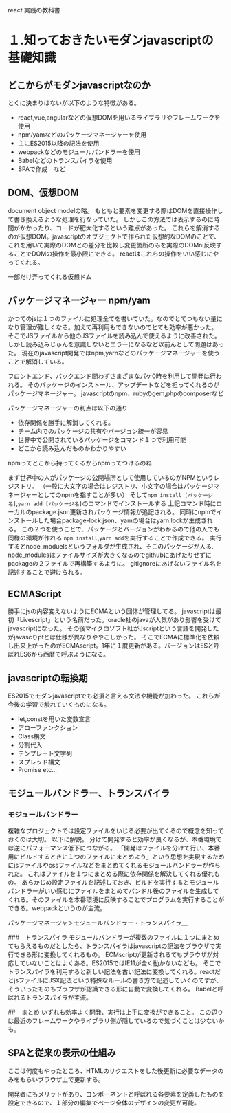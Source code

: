 react 実践の教科書

# １.知っておきたいモダンjavascriptの基礎知識

## どこからがモダンjavascriptなのか
とくに決まりはないが以下のような特徴がある。
- react,vue,angularなどの仮想DOMを用いるライブラリやフレームワークを使用
- npm/yamなどのパッケージマネージャーを使用
- 主にES2015以降の記法を使用
- webpackなどのモジュールバンドラーを使用
- Babelなどのトランスパイラを使用
- SPAで作成　など

## DOM、仮想DOM
document object modelの略。
もともと要素を変更する際はDOMを直接操作して書き換えるような処理を行なっていた。
しかしこの方法では表示するのに時間がかかったり、コードが肥大化するという難点があった。
これらを解消するのが仮想DOM。javascriptのオブジェクトで作られた仮想的なDOMのことで、これを用いて実際のDOMとの差分を比較し変更箇所のみを実際のDOMni反映することでDOMの操作を最小限にできる。
reactはこれらの操作をいい感じにやってくれる。

一部だけ弄ってくれる仮想ドム

## パッケージマネージャー npm/yam
かつてのjsは１つのファイルに処理全てを書いていた。なのでとてつもない量になり管理が難しくなる。加えて再利用もできないのでとても効率が悪かった。
そこでJSファイルから他のJSファイルを読み込んで使えるように改善された。しかし読み込みじゅんを意識しないとエラーになるなど以前んとして問題はあった。
現在のjavascript開発ではnpm,yarnなどのパッケージマネージャーを使うことで解消している。

フロントエンド、バックエンド問わずさまざまなパケ0時を利用して開発は行われる。
そのパッケージのインストール、アップデートなどを担ってくれるのがパッケージマネージャー。
javascriptのnpm、rubyのgem,phpのcomposerなど

パッケージマネージャーの利点は以下の通り
- 依存関係を勝手に解消してくれる。
- チーム内でのパッケージの共有やバージョン統一が容易
- 世界中で公開されているパッケージをコマンド１つで利用可能
- どこから読み込んだものかわかりやすい

npmってとこから持ってくるからnpmってつけるのね

まず世界中の人がパッケージの公開場所として使用しているのがNPMというレジストリ。
（一般に大文字の場合はレジストリ、小文字の場合はパッケージマネージャーとしてのnpmを指すことが多い）
そして`npm install [パッケージ名]`,`yarn add [パッケージ名]`のコマンドでインストールする
上記コマンド時にローカルのpackage.json更新されパッケージ情報が追記される。
同時にnpmでインストールした場合package-lock.json、yamの場合はyarn.lockが生成される。
この２つを使うことで、パッケージとバージョンがわかるので他の人でも同様の環境が作れる
`npm install`,`yarn add`を実行することで作成できる。
実行するとnode_moduelsというフォルダが生成され、そこのパッケージが入る.
node_modulesはファイルサイズが大きくなるのでgithubにあげたりせずにpackageの２ファイルで再構築するように。
gitignoreにあげないファイル名を記述することで避けられる。

## ECMAScript
勝手にjsの内容変えないようにECMAという団体が管理してる。
javascriptは最初「Livescript」という名前だった。oracle社のjavaが人気があり影響を受けてjavascriptになった。
その後マイクロソフト社がJscriptという言語を開発したがjavascりptとは仕様が異なりややこしかった。
そこでECMAに標準化を依頼し出来上がったのがECMAscript。1年に１度更新がある。バージョンはESと呼ばれES6から西暦で呼ぶようになる。

## javascriptの転換期
ES2015でモダンjavascriptでも必須と言える文法や機能が加わった。
これらが今後の学習で触れていくものになる。
- let,constを用いた変数宣言
- アローファンクション
- Class構文
- 分割代入
- テンプレート文字列
- スプレッド構文
- Promise
etc...

## モジュールバンドラー、トランスパイラ

### モジュールバンドラー
複雑なプロジェクトでは設定ファイルをいじる必要が出てくるので概念を知っておくのは大切。
以下に解説。
分けて開発すると効率が良くなるが、本番環境では逆にパフォーマンス低下につながる。
「開発はファイルを分けて行い、本番用にビルドするときに１つのファイルにまとめよう」という思想を実現するためにjsファイルやcssファイルなどをまとめてくれるモジュールバンドラーが作られた。
これはファイルを１つにまとめる際に依存関係を解決してくれる優れもの。
あらかじめ設定ファイルを記述しておき、ビルドを実行するとモジュールバンドラーがいい感じにファイルをまとめてバンドル後のファイルを生成してくれる。そのファイルを本番環境に反映することでプログラムを実行することができる。webpackというのが主流。

パッケージマネージャ＞モジュールバンドラー・トランスパイラ＿

###　トランスパイラ
モジュールバンドラーが複数のファイルに１つにまとめてもらえるものだとしたら、トランスパイラはjavascriptの記法をブラウザで実行できる形に変換してくれるもの。
ECMscriptが更新されるてもブラウザが対応していないことはよくある。ES2015ではIE11が全く動かないなども。
そこでトランスパイラを利用すると新しい記法を古い記法に変換してくれる。reactだとjsファイルにJSX記法という特殊なルールの書き方で記述していくのですが、そういったものもブラウザが認識できる形に自動で変換してくれる。
Babelと呼ばれるトランスパイラが主流。



##　まとめ
いずれも効率よく開発、実行は上手に変換ができること。
この辺りは最近のフレームワークやライブラリ側が隠しているので気づくことは少ないかも。

## SPAと従来の表示の仕組み
ここは何度もやったところ、HTMLのリクエストをした後更新に必要なデータのみをもらいブラウザ上で更新する。

開発者にもメリットがあり、コンポーネントと呼ばれる各要素を定義したものを設定できるので、１部分の編集でページ全体のデザインの変更が可能。